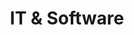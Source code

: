 ---
layout: classification
title: IT & Software
image: /img/previewimg.png
featured: true
applications: false
tags:
  - Development
  - Testing
  - Consulting
classification_partners:
  - type: Classification Supporter
    list:
      - name: Rotaract Bangalore East
        img: /img/partners/rbe.png
      - name: Rotaract Bangalore East
        img: /img/partners/rbe.png
description:
  Software Engineering
  Software engineering is a computing discipline involving the systematic application of engineering approaches to the development of software.
  Software engineers need to apply the best of their knowledge and skills to solve complex real world problems and make things easier for the rest of the world.

  Information Technology
  Information technology (IT) is the use of computers to store, retrieve, transmit, and manipulate data[1] or information. 
  IT is typically used within the context of business operations as opposed to personal or entertainment technologies.
  IT professionals learn to manage and assess data in quickest and easiest ways possible.
mentors:
  - name: Rtr.Rtn. Arun Teja Godavarthi
    company: Founder, MrProfessor
    img: /img/mentors/zeospec.jpg
    social:
      linkedin: https://www.linkedin.com/in/zeospec/
      twitter: https://twitter.com/ZeoSpec
      facebook: https://www.facebook.com/zeospec/
      instagram: https://www.instagram.com/ZeoSpec/
    introduction: Arun is a passionate Community Builder, Rotaractor, Entrepreneur, Open Source Advocate, Trainer, and loves exploring the uncharted paths.
---